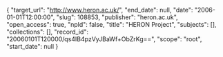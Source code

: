 {
  "target_url": "http://www.heron.ac.uk/", 
  "end_date": null, 
  "date": "2006-01-01T12:00:00", 
  "slug": 108853, 
  "publisher": "heron.ac.uk", 
  "open_access": true, 
  "npld": false, 
  "title": "HERON Project", 
  "subjects": [], 
  "collections": [], 
  "record_id": "20060101T120000/qs4IB4pzVyJBaWf+ObZrKg==", 
  "scope": "root", 
  "start_date": null
}

